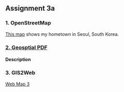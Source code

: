 ## Assignment 3a

### 1. OpenStreetMap

[This map](https://son1101.github.io/LA558_Son/assignments/assign3a/assign3a.html) shows my hometown in Seoul, South Korea.



### <a href="https://son1101.github.io/LA558_Son/assignment/assign3a/assign3.pdf" target="_blank">2. Geosptial PDF</a> 


#### Description

### 3. GIS2Web


[Web Map 3](https://lily-ehler.github.io/LA558_Lily_Ehler/Assignments/Assignment1/qgis2web_3a/index.html)
